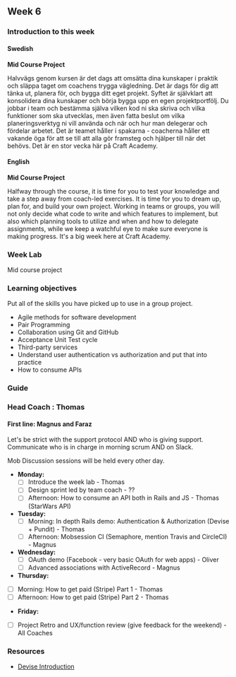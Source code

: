 ## Week 6
### Introduction to this week

#### Swedish
**Mid Course Project**

Halvvägs genom kursen är det dags att omsätta dina kunskaper i praktik och släppa taget om coachens trygga vägledning. Det är dags för dig att tänka ut, planera för, och bygga ditt eget projekt. Syftet är självklart att konsolidera dina kunskaper och börja bygga upp en egen projektportfölj. Du jobbar i team och bestämma själva vilken kod ni ska skriva och vilka funktioner som ska utvecklas, men även fatta beslut om vilka planeringsverktyg ni vill använda och när och hur man delegerar och fördelar arbetet. Det är teamet håller i spakarna - coacherna håller ett vakande öga för att se till att alla gör framsteg och hjälper till när det behövs. Det är en stor vecka här på Craft Academy.
#### English
**Mid Course Project**

Halfway through the course, it is time for you to test your knowledge and take a step away from coach-led exercises. It is time for you to dream up, plan for, and build your own project. Working in teams or groups, you will not only decide what code to write and which features to implement, but also which planning tools to utilize and when and how to delegate assignments, while we keep a watchful eye to make sure everyone is making progress. It's a big week here at Craft Academy.
### Week Lab
Mid course project

### Learning objectives
Put all of the skills you have picked up to use in a group project.

- Agile methods for software development
- Pair Programming
- Collaboration using Git and GitHub
- Acceptance Unit Test cycle
- Third-party services
- Understand user authentication vs authorization and put that into practice
- How to consume APIs

### Guide

### Head Coach : Thomas
#### First line: Magnus and Faraz
Let's be strict with the support protocol AND who is giving support. Communicate who is in charge in morning scrum AND on Slack.

Mob Discussion sessions will be held every other day.


- **Monday:** 
  - [ ] Introduce the week lab - Thomas
  - [ ] Design sprint led by team coach - ??
  - [ ] Afternoon: How to consume an API both in Rails and JS - Thomas (StarWars API)

- **Tuesday:**
  - [ ] Morning: In depth Rails demo: Authentication & Authorization (Devise + Pundit) - Thomas
  - [ ] Afternoon: Mobsession CI (Semaphore, mention Travis and CircleCI) - Magnus
  
- **Wednesday:**
  - [ ] OAuth demo (Facebook - very basic OAuth for web apps) - Oliver
  - [ ] Advanced associations with ActiveRecord - Magnus

- **Thursday:**
 - [ ] Morning: How to get paid (Stripe)  Part 1 - Thomas
 - [ ] Afternoon: How to get paid (Stripe) Part 2 - Thomas

- **Friday:**
 - [ ] Project Retro and UX/function review  (give feedback for the weekend) - All Coaches
  
  ### Resources
  * [Devise Introduction](https://youtu.be/BBKiHPotInA)
